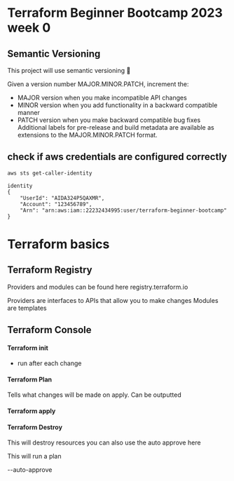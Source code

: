 # Terraform Beginner Bootcamp 2023 week 0

## Semantic Versioning 

This project will use semantic versioning :mage:


Given a version number MAJOR.MINOR.PATCH, increment the:

- MAJOR version when you make incompatible API changes
- MINOR version when you add functionality in a backward compatible manner
- PATCH version when you make backward compatible bug fixes
Additional labels for pre-release and build metadata are available as extensions to the MAJOR.MINOR.PATCH format.

## check if aws credentials are configured correctly

```sh
aws sts get-caller-identity
```

```
identity
{
    "UserId": "AIDA324P5QAXMR",
    "Account": "123456789",
    "Arn": "arn:aws:iam::22232434995:user/terraform-beginner-bootcamp"
}
```

# Terraform basics

## Terraform Registry

Providers and modules can be found here
registry.terraform.io

Providers are interfaces to APIs that allow you to make changes
Modules are templates

## Terraform Console

#### Terraform init
- run after each change

#### Terraform Plan

Tells what changes will be made on apply. 
Can be outputted 

#### Terraform apply

#### Terraform Destroy
This will destroy resources
you can also use the auto approve here


This will run a plan

--auto-approve




